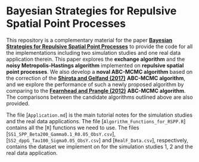 # Bayesian Strategies for Repulsive Spatial Point Processes

This repository is a complementary material for the paper [**Bayesian Strategies for Repulsive Spatial Point Processes**](https://arxiv.org/abs/2404.15133) to provide the code for all the implementations including two simulation studies and one real data application therein.
This paper explores the **exchange algorithm** and the **noisy Metropolis-Hastings algorithm** implemented on **repulsive spatial point processes**.
We also develop a **noval ABC-MCMC algorithm** based on the correction of the [**Shirota and Gelfand (2017)**](https://www.tandfonline.com/doi/full/10.1080/10618600.2017.1299627) **ABC-MCMC algorithm**, and we explore the performance of such a newly proposed algorithm by comparing to the [**Fearnhead and Prangle (2012)**](https://rss.onlinelibrary.wiley.com/doi/10.1111/j.1467-9868.2011.01010.x) **ABC-MCMC algorithm**.
The comparisons between the candidate algorithms outlined above are also provided.

The file [`Application.md`] is the main tutorial notes for the simulation studies and the real data applications.
The file [`Algorithm_Functions_for_RSPP.R`] contains all the [`R`] functions we need to use.
The files [`SS1_SPP_Beta200_Gamma0.1_R0.05_ObsY.csv`], [`SS2_dppG_Tau100_Sigma0.05_ObsY.csv`] and [`RealF_Data.csv`], respectively, contains the dataset we implement on for the simulation studies $1$, $2$ and the real data application.
